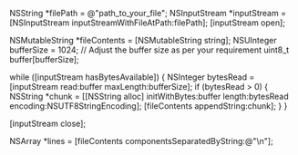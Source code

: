 NSString *filePath = @"path_to_your_file";
NSInputStream *inputStream = [NSInputStream inputStreamWithFileAtPath:filePath];
[inputStream open];

NSMutableString *fileContents = [NSMutableString string];
NSUInteger bufferSize = 1024; // Adjust the buffer size as per your requirement
uint8_t buffer[bufferSize];

while ([inputStream hasBytesAvailable]) {
    NSInteger bytesRead = [inputStream read:buffer maxLength:bufferSize];
    if (bytesRead > 0) {
        NSString *chunk = [[NSString alloc] initWithBytes:buffer length:bytesRead encoding:NSUTF8StringEncoding];
        [fileContents appendString:chunk];
    }
}

[inputStream close];

NSArray *lines = [fileContents componentsSeparatedByString:@"\n"];